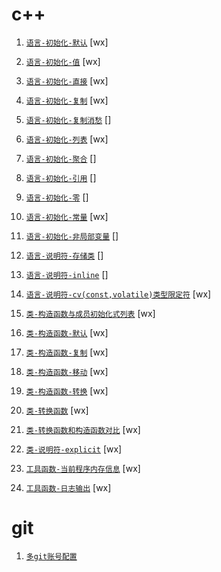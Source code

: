 # c++

1. [`语言-初始化-默认`](./cpp/语言-初始化-默认.md) [wx]
1. [`语言-初始化-值`](./cpp/语言-初始化-值.md) [wx]
1. [`语言-初始化-直接`](./cpp/语言-初始化-直接.md) [wx]
1. [`语言-初始化-复制`](./cpp/语言-初始化-复制.md) [wx]
1. [`语言-初始化-复制消愁`](./cpp/语言-初始化-复制消愁.md) []
1. [`语言-初始化-列表`](./cpp/语言-初始化-列表.md) [wx]
1. [`语言-初始化-聚合`](./cpp/语言-初始化-聚合.md) []
1. [`语言-初始化-引用`](./cpp/语言-初始化-引用.md) []
1. [`语言-初始化-零`](./cpp/语言-初始化-零.md) []
1. [`语言-初始化-常量`](./cpp/语言-初始化-常量.md) [wx]
1. [`语言-初始化-非局部变量`](./cpp/语言-初始化-非局部变量.md) []

1. [`语言-说明符-存储类`](./cpp/语言-说明符-存储类.md) []
1. [`语言-说明符-inline`](./cpp/语言-说明符-inline.md) []
1. [`语言-说明符-cv(const,volatile)类型限定符`](<./cpp/语言-说明符-cv(const,volatile)类型限定符.md>) [wx]

1. [`类-构造函数与成员初始化式列表`](./cpp/类-构造函数与成员初始化式列表.md) [wx]
1. [`类-构造函数-默认`](./cpp/类-构造函数-默认.md) [wx]
1. [`类-构造函数-复制`](./cpp/类-构造函数-复制.md) [wx]
1. [`类-构造函数-移动`](./cpp/类-构造函数-移动.md) [wx]
1. [`类-构造函数-转换`](./cpp/类-构造函数-转换.md) [wx]
1. [`类-转换函数`](./cpp/类-转换函数.md) [wx]
1. [`类-转换函数和构造函数对比`](./cpp/类-转换函数和构造函数对比.md) [wx]

1. [`类-说明符-explicit`](./cpp/类-说明符-explicit.md) [wx]

1. [`工具函数-当前程序内存信息`](./cpp/工具函数-当前程序内存信息.md) [wx]
1. [`工具函数-日志输出`](./cpp/工具函数-日志输出.md) [wx]

# git

1. [`多git账号配置`](./git/多git账号配置.md)
